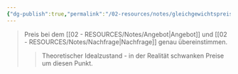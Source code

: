 ```yaml
---
{"dg-publish":true,"permalink":"/02-resources/notes/gleichgewichtspreis/","tags":["markt/preisbildung","BWL"],"noteIcon":"","updated":"2025-09-05T10:12:28.000+02:00"}
---
```


>Preis bei dem [[02 - RESOURCES/Notes/Angebot\|Angebot]] und [[02 - RESOURCES/Notes/Nachfrage\|Nachfrage]] genau übereinstimmen.
>>Theoretischer Idealzustand - in der Realität schwanken Preise um diesen Punkt.